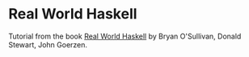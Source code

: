 # Real World Haskell

Tutorial from the book [Real World Haskell](http://shop.oreilly.com/product/9780596514983.do) by Bryan O'Sullivan, Donald Stewart, John Goerzen.